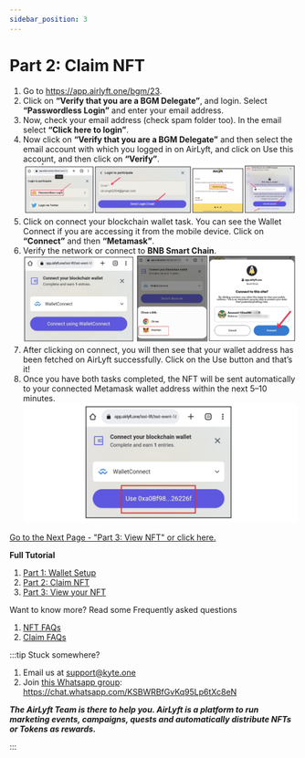 ```yaml
---
sidebar_position: 3
---
```


# Part 2: Claim NFT
1. Go to  https://app.airlyft.one/bgm/23.
2. Click on **“Verify that you are a BGM Delegate”**, and login. Select **“Passwordless Login”** and enter your email address.
3. Now, check your email address (check spam folder too). In the email select **“Click here to login”**.
4. Now click on **“Verify that you are a BGM Delegate”** and then select the email account with which you logged in on AirLyft, and click on Use this account, and then click on **“Verify”**.
![](./images/login.png)
5. Click on connect your blockchain wallet task. You can see the Wallet Connect if you are accessing it from the mobile device. Click on **“Connect”** and then **“Metamask”**.
6. Verify the network or connect to **BNB Smart Chain**.
![](./images/walletconnect.png)
7. After clicking on connect, you will then see that your wallet address has been fetched on AirLyft successfully. Click on the Use button and that’s it!
8. Once you have both tasks completed, the NFT will be sent automatically to your connected Metamask wallet address within the next 5–10 minutes.
![](./images/usewallet.png)

[Go to the Next Page - "Part 3: View NFT" or click here.](part3)

**Full Tutorial**
1. [Part 1: Wallet Setup](part1)
1. [Part 2: Claim NFT](part2)
1. [Part 3: View your NFT](part3)

Want to know more? Read some Frequently asked questions
1. [NFT FAQs](faq)
1. [Claim FAQs](claimfaqs)

:::tip Stuck somewhere?

1. Email us at support@kyte.one
2. Join [this Whatsapp group](https://chat.whatsapp.com/KSBWRBfGvKq95Lp6tXc8eN): https://chat.whatsapp.com/KSBWRBfGvKq95Lp6tXc8eN

**_The AirLyft Team is there to help you. AirLyft is a platform to run marketing events, campaigns, quests and automatically distribute NFTs or Tokens as rewards._**

:::